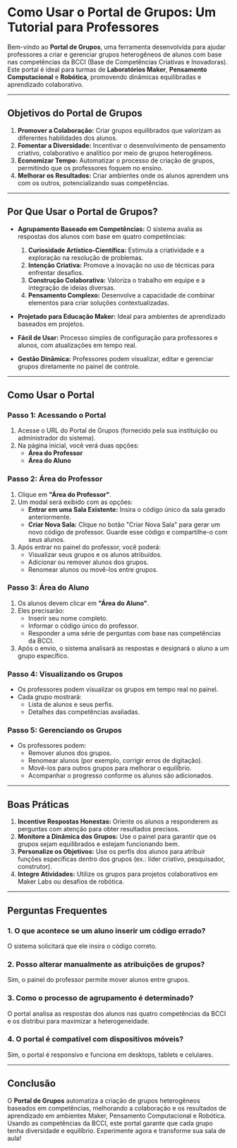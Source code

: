 # **Como Usar o Portal de Grupos: Um Tutorial para Professores**

Bem-vindo ao **Portal de Grupos**, uma ferramenta desenvolvida para ajudar professores a criar e gerenciar grupos heterogêneos de alunos com base nas competências da BCCI (Base de Competências Criativas e Inovadoras). Este portal é ideal para turmas de **Laboratórios Maker**, **Pensamento Computacional** e **Robótica**, promovendo dinâmicas equilibradas e aprendizado colaborativo.

---

## **Objetivos do Portal de Grupos**

1. **Promover a Colaboração:** Criar grupos equilibrados que valorizam as diferentes habilidades dos alunos.
2. **Fomentar a Diversidade:** Incentivar o desenvolvimento de pensamento criativo, colaborativo e analítico por meio de grupos heterogêneos.
3. **Economizar Tempo:** Automatizar o processo de criação de grupos, permitindo que os professores foquem no ensino.
4. **Melhorar os Resultados:** Criar ambientes onde os alunos aprendem uns com os outros, potencializando suas competências.

---

## **Por Que Usar o Portal de Grupos?**

- **Agrupamento Baseado em Competências:** O sistema avalia as respostas dos alunos com base em quatro competências:
  1. **Curiosidade Artístico-Científica:** Estimula a criatividade e a exploração na resolução de problemas.
  2. **Intenção Criativa:** Promove a inovação no uso de técnicas para enfrentar desafios.
  3. **Construção Colaborativa:** Valoriza o trabalho em equipe e a integração de ideias diversas.
  4. **Pensamento Complexo:** Desenvolve a capacidade de combinar elementos para criar soluções contextualizadas.

- **Projetado para Educação Maker:** Ideal para ambientes de aprendizado baseados em projetos.
- **Fácil de Usar:** Processo simples de configuração para professores e alunos, com atualizações em tempo real.
- **Gestão Dinâmica:** Professores podem visualizar, editar e gerenciar grupos diretamente no painel de controle.

---

## **Como Usar o Portal**

### **Passo 1: Acessando o Portal**

1. Acesse o URL do Portal de Grupos (fornecido pela sua instituição ou administrador do sistema).
2. Na página inicial, você verá duas opções:
   - **Área do Professor**
   - **Área do Aluno**

### **Passo 2: Área do Professor**

1. Clique em **"Área do Professor"**.
2. Um modal será exibido com as opções:
   - **Entrar em uma Sala Existente:** Insira o código único da sala gerado anteriormente.
   - **Criar Nova Sala:** Clique no botão "Criar Nova Sala" para gerar um novo código de professor. Guarde esse código e compartilhe-o com seus alunos.
3. Após entrar no painel do professor, você poderá:
   - Visualizar seus grupos e os alunos atribuídos.
   - Adicionar ou remover alunos dos grupos.
   - Renomear alunos ou movê-los entre grupos.

### **Passo 3: Área do Aluno**

1. Os alunos devem clicar em **"Área do Aluno"**.
2. Eles precisarão:
   - Inserir seu nome completo.
   - Informar o código único do professor.
   - Responder a uma série de perguntas com base nas competências da BCCI.
3. Após o envio, o sistema analisará as respostas e designará o aluno a um grupo específico.

### **Passo 4: Visualizando os Grupos**

- Os professores podem visualizar os grupos em tempo real no painel.
- Cada grupo mostrará:
  - Lista de alunos e seus perfis.
  - Detalhes das competências avaliadas.

### **Passo 5: Gerenciando os Grupos**

- Os professores podem:
  - Remover alunos dos grupos.
  - Renomear alunos (por exemplo, corrigir erros de digitação).
  - Movê-los para outros grupos para melhorar o equilíbrio.
  - Acompanhar o progresso conforme os alunos são adicionados.

---

## **Boas Práticas**

1. **Incentive Respostas Honestas:** Oriente os alunos a responderem as perguntas com atenção para obter resultados precisos.
2. **Monitore a Dinâmica dos Grupos:** Use o painel para garantir que os grupos sejam equilibrados e estejam funcionando bem.
3. **Personalize os Objetivos:** Use os perfis dos alunos para atribuir funções específicas dentro dos grupos (ex.: líder criativo, pesquisador, construtor).
4. **Integre Atividades:** Utilize os grupos para projetos colaborativos em Maker Labs ou desafios de robótica.

---

## **Perguntas Frequentes**

### **1. O que acontece se um aluno inserir um código errado?**
O sistema solicitará que ele insira o código correto.

### **2. Posso alterar manualmente as atribuições de grupos?**
Sim, o painel do professor permite mover alunos entre grupos.

### **3. Como o processo de agrupamento é determinado?**
O portal analisa as respostas dos alunos nas quatro competências da BCCI e os distribui para maximizar a heterogeneidade.

### **4. O portal é compatível com dispositivos móveis?**
Sim, o portal é responsivo e funciona em desktops, tablets e celulares.

---

## **Conclusão**

O **Portal de Grupos** automatiza a criação de grupos heterogêneos baseados em competências, melhorando a colaboração e os resultados de aprendizado em ambientes Maker, Pensamento Computacional e Robótica. Usando as competências da BCCI, este portal garante que cada grupo tenha diversidade e equilíbrio. Experimente agora e transforme sua sala de aula!
